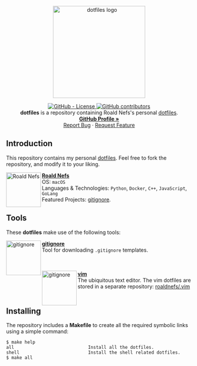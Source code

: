 <p align="center">
    <a href="https://github.com/roaldnefs/dotfiles">
        <img src="https://github.com/jglovier/dotfiles-logo/blob/main/dotfiles-logo.png?raw=true"
            alt="dotfiles logo"
            width="250px">
    </a>
</p>
<p align="center">
    <a href="https://raw.githubusercontent.com/roaldnefs/dotfiles/main/LICENSE">
        <img src="https://img.shields.io/github/license/roaldnefs/dotfiles?style=for-the-badge&color=blue"
            alt="GitHub - License">
    </a>
    <!-- <a href="https://github.com/roaldnefs/dotfiles/actions">
        <img src="https://img.shields.io/github/workflow/status/roaldnefs/dotfiles/test?style=for-the-badge&color=blue"
            alt="GitHub Workflow Status">
    </a> -->
    <a href="https://github.com/roaldnefs/dotfiles/graphs/contributors">
        <img src="https://img.shields.io/github/contributors/roaldnefs/dotfiles?style=for-the-badge&color=blue"
            alt="GitHub contributors">
    </a>
    </br>
    <b>dotfiles</b> is a repository containing Roald Nefs's personal <a href="https://dotfiles.github.io/">dotfiles</a>.
    <br />
    <a href="https://github.com/roaldnefs"><strong>GitHub Profile »</strong></a>
    <br />
    <a href="https://github.com/roaldnefs/dotfiles/issues/new?assignees=&labels=Type%3A%20Bug&template=bug_report.md&title=Bug%3A">Report Bug</a>
    ·
    <a href="https://github.com/roaldnefs/dotfiles/issues/new?assignees=&labels=Type%3A%20Enhancement&template=feature_request.md&title=Feature+Request%3A">Request Feature</a>
</p>

## Introduction
This repository contains my personal [dotfiles](https://dotfiles.github.io/). Feel free to fork the repository, and modify it to your liking.

[<img align="left" height="94px" width="94px" alt="Roald Nefs" src="https://avatars.githubusercontent.com/u/6523325"/>](https://github.com/roaldnefs)

[**Roald Nefs**](https://github.com/roaldnefs) \
OS: `macOS` \
Languages & Technologies: `Python`, `Docker`, `C++`, `JavaScript`, `GoLang` \
Featured Projects: [gitignore](https://github.com/roaldnefs/gitignore).
<br/>

## Tools
These **dotfiles** make use of the following tools:

[<img align="left" height="94px" width="94px" alt="gitignore" src="https://avatars.githubusercontent.com/u/6523325"/>](https://github.com/roaldnefs/gitignore)

[**gitignore**](https://github.com/roaldnefs/gitignore) \
Tool for downloading `.gitignore` templates.
<br/>
<br/>
<br/>

[<img align="left" height="94px" width="94px" alt="gitignore" src="https://upload.wikimedia.org/wikipedia/commons/thumb/9/9f/Vimlogo.svg/544px-Vimlogo.svg.png"/>](https://github.com/roaldnefs/.vim)

[**vim**](https://github.com/roaldnefs/.vim) \
The ubiquitous text editor. The vim dotfiles are stored in a separate repository: [roaldnefs/.vim](https://github.com/roaldnefs/.vim)
<br/>
<br/>

## Installing
The repository includes a **Makefile** to create all the required symbolic links using a simple command:

```console
$ make help
all                            Install all the dotfiles.
shell                          Install the shell related dotfiles.
$ make all
```
